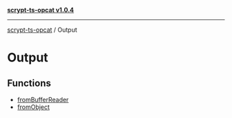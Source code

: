 [**scrypt-ts-opcat v1.0.4**](../../README.md)

***

[scrypt-ts-opcat](../../README.md) / Output

# Output

## Functions

- [fromBufferReader](functions/fromBufferReader.md)
- [fromObject](functions/fromObject.md)
